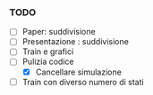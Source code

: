 ### TODO
- [ ] Paper: suddivisione 
- [ ] Presentazione : suddivisione
- [ ] Train e grafici 
- [ ] Pulizia codice
    - [X] Cancellare simulazione
- [ ] Train con diverso numero di stati